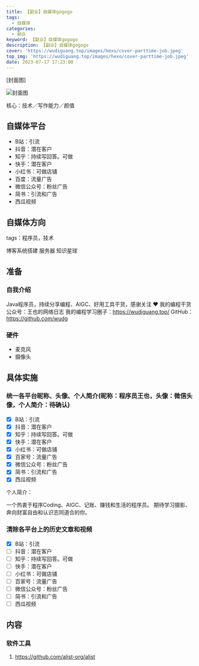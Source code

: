 ```yaml
---
title: 【副业】自媒体gogogo
tags:
  - 自媒体
categories:
  - 副业
keyword: 【副业】自媒体gogogo
description: 【副业】自媒体gogogo
cover: 'https://wudiguang.top/images/hexo/cover-parttime-job.jpeg'
top_img: 'https://wudiguang.top/images/hexo/cover-parttime-job.jpeg'
date: 2023-07-17 17:23:00
---
```


[封面图]

![封面图](https://wudiguang.top/images/hexo/cover-parttime-job.jpeg)

核心：技术／写作能力／颜值

## 自媒体平台

* B站：引流
* 抖音：潜在客户
* 知乎：持续写回答。可做
* 快手：潜在客户
* 小红书：可做店铺
* 百度：流量广告
* 微信公众号：粉丝广告
* 简书：引流和广告
* 西瓜视频

## 自媒体方向

tags：程序员，技术

博客系统搭建
服务器
知识星球

## 准备

### 自我介绍

Java程序员，持续分享编程、AIGC、好用工具干货，感谢关注 ❤️
我的编程干货公众号：王也的网络日志
我的编程学习圈子：https://wudiguang.top/
GitHub：https://github.com/wudg

### 硬件

* 麦克风
* 摄像头

## 具体实施

### 统一各平台昵称、头像、个人简介(昵称：程序员王也，头像：微信头像，个人简介：待确认)

- [x] B站：引流
- [x] 抖音：潜在客户
- [x] 知乎：持续写回答。可做
- [x] 快手：潜在客户
- [x] 小红书：可做店铺
- [x] 百家号：流量广告
- [x] 微信公众号：粉丝广告
- [x] 简书：引流和广告
- [x] 西瓜视频

个人简介：

一个热衷于程序Coding、AIGC、记账、赚钱和生活的程序员。
期待学习摄影、奔向财富自由和认识志同道合的你。

### 清除各平台上的历史文章和视频

- [x] B站：引流
- [ ] 抖音：潜在客户
- [ ] 知乎：持续写回答。可做
- [ ] 快手：潜在客户
- [ ] 小红书：可做店铺
- [ ] 百家号：流量广告
- [ ] 微信公众号：粉丝广告
- [ ] 简书：引流和广告
- [ ] 西瓜视频

## 内容

### 软件工具

1. https://github.com/alist-org/alist